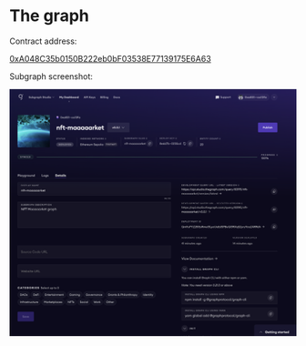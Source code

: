 # The graph

Contract address:

[0xA048C35b0150B222eb0bF03538E77139175E6A63](https://sepolia.etherscan.io/address/0xA048C35b0150B222eb0bF03538E77139175E6A63#code)

Subgraph screenshot:

<img src="./development-screenshot.png" />
